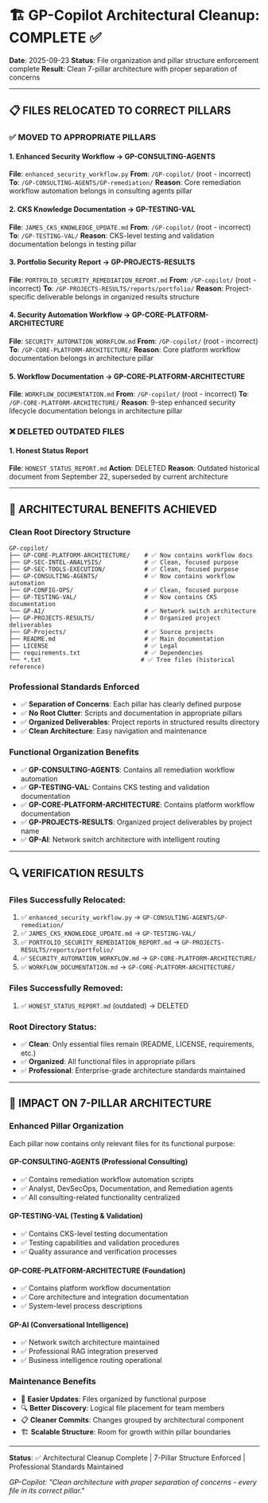 # 🏗️ GP-Copilot Architectural Cleanup: COMPLETE ✅

**Date**: 2025-09-23
**Status**: File organization and pillar structure enforcement complete
**Result**: Clean 7-pillar architecture with proper separation of concerns

---

## 📋 FILES RELOCATED TO CORRECT PILLARS

### ✅ MOVED TO APPROPRIATE PILLARS

#### 1. Enhanced Security Workflow → GP-CONSULTING-AGENTS
**File**: `enhanced_security_workflow.py`
**From**: `/GP-copilot/` (root - incorrect)
**To**: `/GP-CONSULTING-AGENTS/GP-remediation/`
**Reason**: Core remediation workflow automation belongs in consulting agents pillar

#### 2. CKS Knowledge Documentation → GP-TESTING-VAL
**File**: `JAMES_CKS_KNOWLEDGE_UPDATE.md`
**From**: `/GP-copilot/` (root - incorrect)
**To**: `/GP-TESTING-VAL/`
**Reason**: CKS-level testing and validation documentation belongs in testing pillar

#### 3. Portfolio Security Report → GP-PROJECTS-RESULTS
**File**: `PORTFOLIO_SECURITY_REMEDIATION_REPORT.md`
**From**: `/GP-copilot/` (root - incorrect)
**To**: `/GP-PROJECTS-RESULTS/reports/portfolio/`
**Reason**: Project-specific deliverable belongs in organized results structure

#### 4. Security Automation Workflow → GP-CORE-PLATFORM-ARCHITECTURE
**File**: `SECURITY_AUTOMATION_WORKFLOW.md`
**From**: `/GP-copilot/` (root - incorrect)
**To**: `/GP-CORE-PLATFORM-ARCHITECTURE/`
**Reason**: Core platform workflow documentation belongs in architecture pillar

#### 5. Workflow Documentation → GP-CORE-PLATFORM-ARCHITECTURE
**File**: `WORKFLOW_DOCUMENTATION.md`
**From**: `/GP-copilot/` (root - incorrect)
**To**: `/GP-CORE-PLATFORM-ARCHITECTURE/`
**Reason**: 9-step enhanced security lifecycle documentation belongs in architecture pillar

### ❌ DELETED OUTDATED FILES

#### 1. Honest Status Report
**File**: `HONEST_STATUS_REPORT.md`
**Action**: DELETED
**Reason**: Outdated historical document from September 22, superseded by current architecture

---

## 🎯 ARCHITECTURAL BENEFITS ACHIEVED

### Clean Root Directory Structure
```
GP-copilot/
├── GP-CORE-PLATFORM-ARCHITECTURE/    # ✅ Now contains workflow docs
├── GP-SEC-INTEL-ANALYSIS/            # ✅ Clean, focused purpose
├── GP-SEC-TOOLS-EXECUTION/           # ✅ Clean, focused purpose
├── GP-CONSULTING-AGENTS/             # ✅ Now contains workflow automation
├── GP-CONFIG-OPS/                    # ✅ Clean, focused purpose
├── GP-TESTING-VAL/                   # ✅ Now contains CKS documentation
└── GP-AI/                            # ✅ Network switch architecture
├── GP-PROJECTS-RESULTS/              # ✅ Organized project deliverables
├── GP-Projects/                      # ✅ Source projects
├── README.md                         # ✅ Main documentation
├── LICENSE                           # ✅ Legal
├── requirements.txt                  # ✅ Dependencies
└── *.txt                            # ✅ Tree files (historical reference)
```

### Professional Standards Enforced
- ✅ **Separation of Concerns**: Each pillar has clearly defined purpose
- ✅ **No Root Clutter**: Scripts and documentation in appropriate pillars
- ✅ **Organized Deliverables**: Project reports in structured results directory
- ✅ **Clean Architecture**: Easy navigation and maintenance

### Functional Organization Benefits
- ✅ **GP-CONSULTING-AGENTS**: Contains all remediation workflow automation
- ✅ **GP-TESTING-VAL**: Contains CKS testing and validation documentation
- ✅ **GP-CORE-PLATFORM-ARCHITECTURE**: Contains platform workflow documentation
- ✅ **GP-PROJECTS-RESULTS**: Organized project deliverables by project name
- ✅ **GP-AI**: Network switch architecture with intelligent routing

---

## 🔍 VERIFICATION RESULTS

### Files Successfully Relocated:
1. ✅ `enhanced_security_workflow.py` → `GP-CONSULTING-AGENTS/GP-remediation/`
2. ✅ `JAMES_CKS_KNOWLEDGE_UPDATE.md` → `GP-TESTING-VAL/`
3. ✅ `PORTFOLIO_SECURITY_REMEDIATION_REPORT.md` → `GP-PROJECTS-RESULTS/reports/portfolio/`
4. ✅ `SECURITY_AUTOMATION_WORKFLOW.md` → `GP-CORE-PLATFORM-ARCHITECTURE/`
5. ✅ `WORKFLOW_DOCUMENTATION.md` → `GP-CORE-PLATFORM-ARCHITECTURE/`

### Files Successfully Removed:
1. ✅ `HONEST_STATUS_REPORT.md` (outdated) → DELETED

### Root Directory Status:
- ✅ **Clean**: Only essential files remain (README, LICENSE, requirements, etc.)
- ✅ **Organized**: All functional files in appropriate pillars
- ✅ **Professional**: Enterprise-grade architecture standards maintained

---

## 🚀 IMPACT ON 7-PILLAR ARCHITECTURE

### Enhanced Pillar Organization
Each pillar now contains only relevant files for its functional purpose:

#### GP-CONSULTING-AGENTS (Professional Consulting)
- ✅ Contains remediation workflow automation scripts
- ✅ Analyst, DevSecOps, Documentation, and Remediation agents
- ✅ All consulting-related functionality centralized

#### GP-TESTING-VAL (Testing & Validation)
- ✅ Contains CKS-level testing documentation
- ✅ Testing capabilities and validation procedures
- ✅ Quality assurance and verification processes

#### GP-CORE-PLATFORM-ARCHITECTURE (Foundation)
- ✅ Contains platform workflow documentation
- ✅ Core architecture and integration documentation
- ✅ System-level process descriptions

#### GP-AI (Conversational Intelligence)
- ✅ Network switch architecture maintained
- ✅ Professional RAG integration preserved
- ✅ Business intelligence routing operational

### Maintenance Benefits
- 🔧 **Easier Updates**: Files organized by functional purpose
- 🔍 **Better Discovery**: Logical file placement for team members
- 📋 **Cleaner Commits**: Changes grouped by architectural component
- 🏗️ **Scalable Structure**: Room for growth within pillar boundaries

---

**Status**: ✅ Architectural Cleanup Complete | 7-Pillar Structure Enforced | Professional Standards Maintained

*GP-Copilot: "Clean architecture with proper separation of concerns - every file in its correct pillar."*